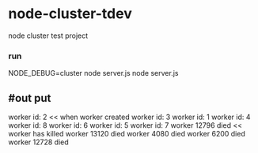 # node-cluster-tdev
node cluster test project

### run
NODE_DEBUG=cluster node server.js
node server.js

## #out put
worker id: 2   << when worker created
worker id: 3
worker id: 1
worker id: 4
worker id: 8
worker id: 6
worker id: 5
worker id: 7
worker 12796 died   << worker has killed
worker 13120 died
worker 4080 died
worker 6200 died
worker 12728 died
